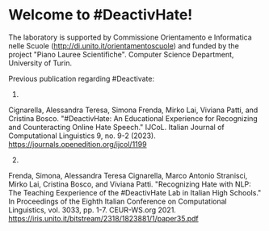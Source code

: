 # Welcome to #DeactivHate!

The laboratory is supported by Commissione Orientamento e Informatica nelle Scuole (http://di.unito.it/orientamentoscuole) and funded by the project "Piano Lauree Scientifiche".
Computer Science Department, University of Turin.


Previous publication regarding #Deactivate:

1) 
Cignarella, Alessandra Teresa, Simona Frenda, Mirko Lai, Viviana Patti, and Cristina Bosco.
"#DeactivHate: An Educational Experience for Recognizing and Counteracting Online Hate Speech." 
IJCoL. Italian Journal of Computational Linguistics 9, no. 9-2 (2023).
https://journals.openedition.org/ijcol/1199

2)
Frenda, Simona, Alessandra Teresa Cignarella, Marco Antonio Stranisci, Mirko Lai, Cristina Bosco, and Viviana Patti.
"Recognizing Hate with NLP: The Teaching Eexperience of the #DeactivHate Lab in Italian High Schools." 
In Proceedings of the Eighth Italian Conference on Computational Linguistics, vol. 3033, pp. 1-7. CEUR-WS.org
2021.
https://iris.unito.it/bitstream/2318/1823881/1/paper35.pdf
